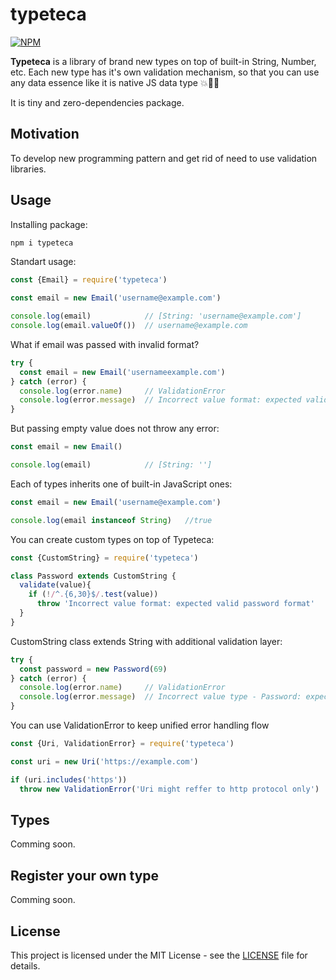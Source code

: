 # typeteca

[![NPM](https://nodei.co/npm/typeteca.png?downloads=true&downloadRank=true)](https://nodei.co/npm/typeteca/)

**Typeteca** is a library of brand new types on top of built-in String, Number, etc. Each new type has it's own validation mechanism, so that you can use any data essence like it is native JS data type :boom:🎉:star2:

It is tiny and zero-dependencies package.

## Motivation

To develop new programming pattern and get rid of need to use validation libraries.

## Usage

Installing package:
```bash
npm i typeteca
```

Standart usage:
```js
const {Email} = require('typeteca')

const email = new Email('username@example.com')

console.log(email)            // [String: 'username@example.com']
console.log(email.valueOf())  // username@example.com
```

What if email was passed with invalid format?
```js
try {
  const email = new Email('usernameexample.com')
} catch (error) {
  console.log(error.name)     // ValidationError
  console.log(error.message)  // Incorrect value format: expected valid email format
}
```

But passing empty value does not throw any error:
```js
const email = new Email()

console.log(email)            // [String: '']
```

Each of types inherits one of built-in JavaScript ones:
```js
const email = new Email('username@example.com')

console.log(email instanceof String)   //true
```

You can create custom types on top of Typeteca:
```js
const {CustomString} = require('typeteca')

class Password extends CustomString {
  validate(value){
    if (!/^.{6,30}$/.test(value))
      throw 'Incorrect value format: expected valid password format'
  }
}
```

CustomString class extends String with additional validation layer:
```js
try {
  const password = new Password(69)
} catch (error) {
  console.log(error.name)     // ValidationError
  console.log(error.message)  // Incorrect value type - Password: expected valid String type
}
```

You can use ValidationError to keep unified error handling flow
```js
const {Uri, ValidationError} = require('typeteca')

const uri = new Uri('https://example.com')

if (uri.includes('https'))
  throw new ValidationError('Uri might reffer to http protocol only')
```

## Types

Comming soon.

## Register your own type

Comming soon.

## License

This project is licensed under the MIT License - see the [LICENSE](LICENSE) file for details.
